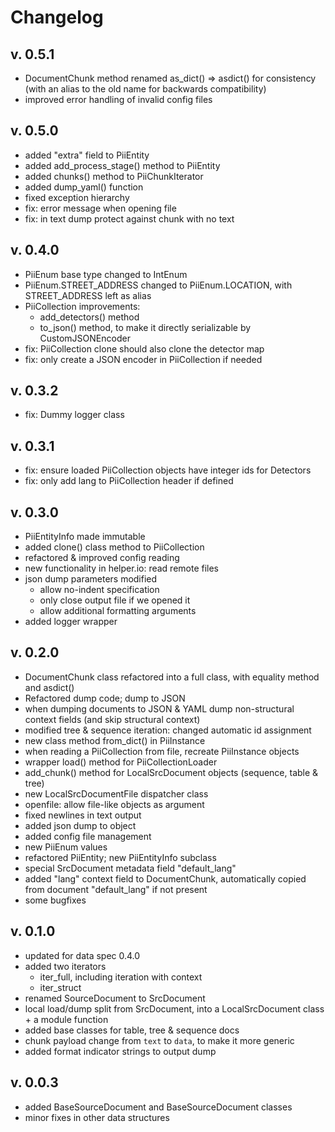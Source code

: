 # Changelog

## v. 0.5.1
 * DocumentChunk method renamed as_dict() => asdict() for consistency
   (with an alias to the old name for backwards compatibility)
 * improved error handling of invalid config files

## v. 0.5.0
 * added "extra" field to PiiEntity
 * added add_process_stage() method to PiiEntity
 * added chunks() method to PiiChunkIterator
 * added dump_yaml() function
 * fixed exception hierarchy
 * fix: error message when opening file
 * fix: in text dump protect against chunk with no text

## v. 0.4.0
 * PiiEnum base type changed to IntEnum
 * PiiEnum.STREET_ADDRESS changed to PiiEnum.LOCATION, with STREET_ADDRESS
   left as alias
 * PiiCollection improvements:
    - add_detectors() method
    - to_json() method, to make it directly serializable by CustomJSONEncoder
 * fix: PiiCollection clone should also clone the detector map
 * fix: only create a JSON encoder in PiiCollection if needed

## v. 0.3.2
 * fix: Dummy logger class

## v. 0.3.1
 * fix: ensure loaded PiiCollection objects have integer ids for Detectors
 * fix: only add lang to PiiCollection header if defined
 
## v. 0.3.0
 * PiiEntityInfo made immutable
 * added clone() class method to PiiCollection
 * refactored & improved config reading
 * new functionality in helper.io: read remote files
 * json dump parameters modified
    - allow no-indent specification
    - only close output file if we opened it
    - allow additional formatting arguments
 * added logger wrapper

## v. 0.2.0
 * DocumentChunk class refactored into a full class, with equality method and
   asdict()
 * Refactored dump code; dump to JSON
 * when dumping documents to JSON & YAML dump non-structural context fields
   (and skip structural context)
 * modified tree & sequence iteration: changed automatic id assignment
 * new class method from_dict() in PiiInstance
 * when reading a PiiCollection from file, recreate PiiInstance objects
 * wrapper load() method for PiiCollectionLoader
 * add_chunk() method for LocalSrcDocument objects (sequence, table & tree)
 * new LocalSrcDocumentFile dispatcher class
 * openfile: allow file-like objects as argument
 * fixed newlines in text output
 * added json dump to object
 * added config file management
 * new PiiEnum values
 * refactored PiiEntity; new PiiEntityInfo subclass
 * special SrcDocument metadata field "default_lang"
 * added "lang" context field to DocumentChunk, automatically copied from
   document "default_lang" if not present
 * some bugfixes

## v. 0.1.0
 * updated for data spec 0.4.0
 * added two iterators
    - iter_full, including iteration with context
    - iter_struct
 * renamed SourceDocument to SrcDocument
 * local load/dump split from SrcDocument, into a LocalSrcDocument class +
   a module function
 * added base classes for table, tree & sequence docs
 * chunk payload change from `text` to `data`, to make it more generic
 * added format indicator strings to output dump

## v. 0.0.3
 * added BaseSourceDocument and BaseSourceDocument classes
 * minor fixes in other data structures
